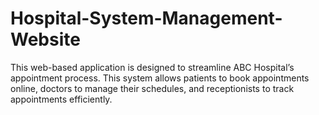 # Hospital-System-Management-Website
This web-based application is designed to streamline ABC Hospital’s appointment process. This system allows patients to book appointments online, doctors to manage their schedules, and receptionists to track appointments efficiently.
